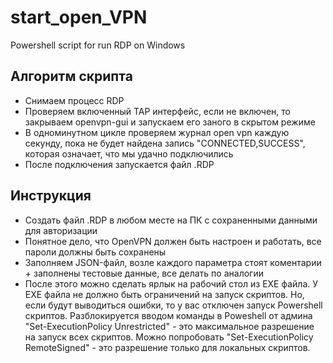 # start_open_VPN
Powershell script for run RDP on Windows

## Алгоритм скрипта
- Снимаем процесс RDP
- Проверяем включенный TAP интерфейс, если не включен, то закрываем openvpn-gui и запускаем его заного в скрытом режиме
- В одноминутном цикле проверяем журнал open vpn каждую секунду, пока не будет найдена запись "CONNECTED,SUCCESS", которая означает, что мы удачно подключились
- После подключения запускается файл .RDP

## Инструкция 
- Создать файл .RDP в любом месте на ПК с сохраненными данными для авторизации
- Понятное дело, что OpenVPN должен быть настроен и работать, все пароли должны быть сохранены
- Заполняем JSON-файл, возле каждого параметра стоят коментарии + заполнены тестовые данные, все делать по аналогии
- После этого можно сделать ярлык на рабочий стол из EXE файла. У EXE файла не должно быть ограничений на запуск скриптов. Но, если будут выводиться ошибки, то у вас отключен запуск Powershell скриптов. Разблокируется вводом команды в Poweshell от админа "Set-ExecutionPolicy Unrestricted" - это максимальное разрешение на запуск всех скриптов.  Можно попробовать "Set-ExecutionPolicy RemoteSigned" - это разрешение только для локальных скриптов. 
